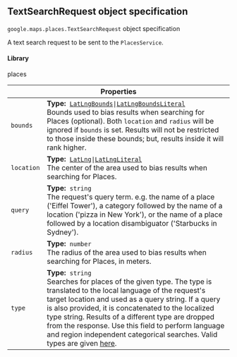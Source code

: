 <h2 id="TextSearchRequest"> TextSearchRequest object specification </h2><p>
<code><span itemprop="path">google.maps.places</span>.<span itemprop="name">TextSearchRequest</span></code>
object specification
</p><p>A text search request to be sent to the <code>PlacesService</code>.</p><h4>Library</h4><p>places</p><div class="devsite-table-wrapper"><table class="properties responsive" summary="record TextSearchRequest - Properties">
<thead>
<tr><th colspan="2">Properties</th>
</tr></thead>
<tbody>
<tr>
<td><code><span>bounds</span></code></td>
<td><div><strong>Type:</strong>&nbsp; <code><a href="https://github.com/amenadiel/google-maps-documentation/blob/master/docs/LatLngBounds.md">LatLngBounds</a>|<a href="https://github.com/amenadiel/google-maps-documentation/blob/master/docs/LatLngBoundsLiteral.md">LatLngBoundsLiteral</a></code></div>
<div class="desc">Bounds used to bias results when searching for Places (optional). Both <code>location</code> and <code>radius</code> will be ignored if <code>bounds</code> is set. Results will not be restricted to those inside these bounds; but, results inside it will rank higher.</div></td>
</tr>
<tr>
<td><code><span>location</span></code></td>
<td><div><strong>Type:</strong>&nbsp; <code><a href="https://github.com/amenadiel/google-maps-documentation/blob/master/docs/LatLng.md">LatLng</a>|<a href="https://github.com/amenadiel/google-maps-documentation/blob/master/docs/LatLngLiteral.md">LatLngLiteral</a></code></div>
<div class="desc">The center of the area used to bias results when searching for Places.</div></td>
</tr>
<tr>
<td><code><span>query</span></code></td>
<td><div><strong>Type:</strong>&nbsp; <code>string</code></div>
<div class="desc">The request's query term. e.g. the name of a place ('Eiffel Tower'), a category followed by the name of a location ('pizza in New York'), or the name of a place followed by a location disambiguator ('Starbucks in Sydney').</div></td>
</tr>
<tr>
<td><code><span>radius</span></code></td>
<td><div><strong>Type:</strong>&nbsp; <code>number</code></div>
<div class="desc">The radius of the area used to bias results when searching for Places, in meters.</div></td>
</tr>
<tr>
<td><code><span>type</span></code></td>
<td><div><strong>Type:</strong>&nbsp; <code>string</code></div>
<div class="desc">Searches for places of the given type. The type is translated to the local language of the request's target location and used as a query string. If a query is also provided, it is concatenated to the localized type string. Results of a different type are dropped from the response. Use this field to perform language and region independent categorical searches. Valid types are given <a href="https://developers.google.com/maps/documentation/places/supported_types">here</a>.</div></td>
</tr>
</tbody>
</table></div>